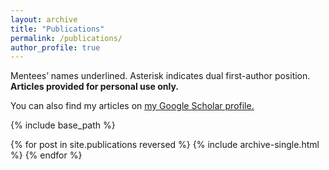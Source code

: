```yaml
---
layout: archive
title: "Publications"
permalink: /publications/
author_profile: true
---
```


Mentees’ names underlined. Asterisk indicates dual first-author position. **Articles provided for personal use only.**

You can also find my articles on <u><a href="https://scholar.google.com/citations?user=YRWfuEIAAAAJ&hl=en&oi=sra">my Google Scholar profile</a>.</u>

<!-- {% if author.google-scholar %}
  You can also find my articles on <u><a href="{{author.google-scholar}}">my Google Scholar profile</a>.</u>
{% endif %} -->

{% include base_path %}

{% for post in site.publications reversed %}
  {% include archive-single.html %}
{% endfor %}

